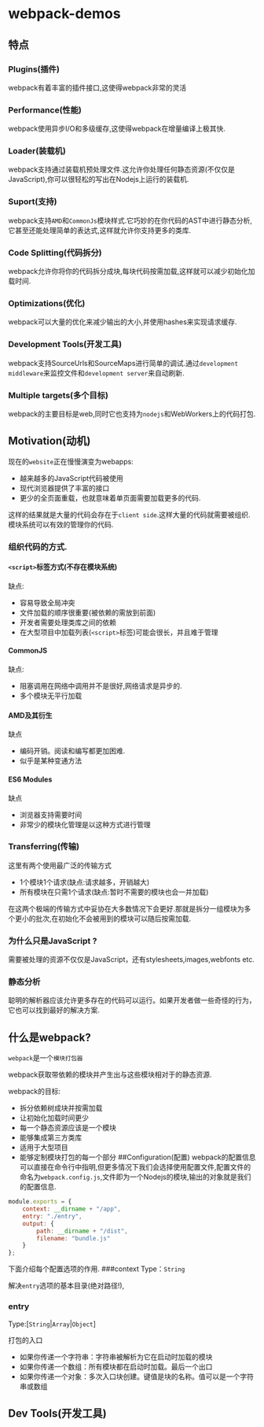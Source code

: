 # webpack-demos
## 特点
### Plugins(插件)
webpack有着丰富的插件接口,这使得webpack非常的灵活
### Performance(性能)
webpack使用异步I/O和多级缓存,这使得webpack在增量编译上极其快.
### Loader(装载机)
webpack支持通过装载机预处理文件.这允许你处理任何静态资源(不仅仅是JavaScript),你可以很轻松的写出在Nodejs上运行的装载机.
### Suport(支持)
webpack支持`AMD`和`CommonJs`模块样式.它巧妙的在你代码的AST中进行静态分析,它甚至还能处理简单的表达式,这样就允许你支持更多的类库.
### Code Splitting(代码拆分)
webpack允许你将你的代码拆分成块,每块代码按需加载,这样就可以减少初始化加载时间.
### Optimizations(优化)
webpack可以大量的优化来减少输出的大小,并使用hashes来实现请求缓存.
### Development Tools(开发工具)
webpack支持SourceUrls和SourceMaps进行简单的调试.通过`development middleware`来监控文件和`development server`来自动刷新.
### Multiple targets(多个目标)
webpack的主要目标是web,同时它也支持为`nodejs`和WebWorkers上的代码打包.
## Motivation(动机)
现在的`website`正在慢慢演变为webapps:

+ 越来越多的JavaScript代码被使用
+ 现代浏览器提供了丰富的接口
+ 更少的全页面重载，也就意味着单页面需要加载更多的代码.

这样的结果就是大量的代码会存在于`client side`.这样大量的代码就需要被组织.模块系统可以有效的管理你的代码.

### 组织代码的方式.

#### `<script>`标签方式(不存在模块系统)
缺点:
+ 容易导致全局冲突
+ 文件加载的顺序很重要(被依赖的需放到前面)
+ 开发者需要处理类库之间的依赖
+ 在大型项目中加载列表(`<script>`标签)可能会很长，并且难于管理
#### CommonJS
缺点:
+ 阻塞调用在网络中调用并不是很好,网络请求是异步的.
+ 多个模块无平行加载
#### AMD及其衍生
缺点
+ 编码开销。阅读和编写都更加困难.
+ 似乎是某种变通方法
#### ES6 Modules
缺点
+ 浏览器支持需要时间
+ 非常少的模块化管理是以这种方式进行管理

### Transferring(传输)
这里有两个使用最广泛的传输方式
+ 1个模块1个请求(缺点:请求越多，开销越大)
+ 所有模块在只需1个请求(缺点:暂时不需要的模块也会一并加载)

在这两个极端的传输方式中妥协在大多数情况下会更好.那就是拆分一组模块为多个更小的批次,在初始化不会被用到的模块可以随后按需加载.

### 为什么只是JavaScript ?
需要被处理的资源不仅仅是JavaScript，还有stylesheets,images,webfonts etc.
### 静态分析
聪明的解析器应该允许更多存在的代码可以运行。如果开发者做一些奇怪的行为，它也可以找到最好的解决方案.
## 什么是webpack?
`webpack`是一个`模块打包器`

webpack获取带依赖的模块并产生出与这些模块相对于的静态资源.

webpack的目标:
+ 拆分依赖树成块并按需加载
+ 让初始化加载时间更少
+ 每一个静态资源应该是一个模块
+ 能够集成第三方类库
+ 适用于大型项目
+ 能够定制模块打包的每一个部分
##Configuration(配置)
webpack的配置信息可以直接在命令行中指明,但更多情况下我们会选择使用配置文件,配置文件的命名为`webpack.config.js`,文件即为一个Nodejs的模块,输出的对象就是我们的配置信息.
```javascript
module.exports = {
    context: __dirname + "/app",
    entry: "./entry",
    output: {
        path: __dirname + "/dist",
        filename: "bundle.js"
    }
};
```
下面介绍每个配置选项的作用.
###context
Type：`String`

解决`entry`选项的基本目录(绝对路径!),

### entry
Type:[`String`|`Array`|`Object`]

打包的入口

+ 如果你传递一个字符串：字符串被解析为它在启动时加载的模块
+ 如果你传递一个数组：所有模块都在启动时加载。最后一个出口
+ 如果你传递一个对象：多次入口块创建。键值是块的名称。值可以是一个字符串或数组

## Dev Tools(开发工具)

